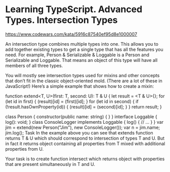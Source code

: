 # Learning TypeScript. Advanced Types. Intersection Types

https://www.codewars.com/kata/5916c87540ef95d8e1000007

An intersection type combines multiple types into one. This allows you to add together existing types to get a single type that has all the features you need. For example, Person & Serializable & Loggable is a Person and Serializable and Loggable. That means an object of this type will have all members of all three types.

You will mostly see intersection types used for mixins and other concepts that don’t fit in the classic object-oriented mold. (There are a lot of these in JavaScript!) Here’s a simple example that shows how to create a mixin:

function extend<T, U>(first: T, second: U): T & U {
let result = <T & U>{};
for (let id in first) {
(<any>result)[id] = (<any>first)[id];
}
for (let id in second) {
if (!result.hasOwnProperty(id)) {
(<any>result)[id] = (<any>second)[id];
}
}
return result;
}

class Person {
constructor(public name: string) { }
}
interface Loggable {
log(): void;
}
class ConsoleLogger implements Loggable {
log() {
// ...
}
}
var jim = extend(new Person("Jim"), new ConsoleLogger());
var n = jim.name;
jim.log();
Task
In the example above you can see that extends function returns T & U which should correspond to intersection of types T and U. But in fact it returns object containing all properties from T mixed with additional properties from U.

Your task is to create function intersect which returns object with properties that are present simultaneously in T and U.
